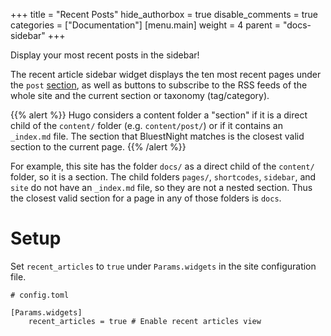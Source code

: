 +++
title = "Recent Posts"
hide_authorbox = true
disable_comments = true
categories = ["Documentation"]
[menu.main]
  weight = 4
  parent = "docs-sidebar"
+++

Display your most recent posts in the sidebar!

The recent article sidebar widget displays the ten most recent pages under the `post` [section](http://gohugo.io/content/sections/), as well as buttons to subscribe to the RSS feeds of the whole site and the current section or taxonomy (tag/category).

{{% alert %}}
Hugo considers a content folder a "section" if it is a direct child of the `content/` folder (e.g. `content/post/`) or if it contains an `_index.md` file. The section that BluestNight matches is the closest valid section to the current page.
{{% /alert %}}

For example, this site has the folder `docs/` as a direct child of the `content/` folder, so it is a section. The child folders `pages/`, `shortcodes`, `sidebar`, and `site` do not have an `_index.md` file, so they are not a nested section. Thus the closest valid section for a page in any of those folders is `docs`.

<!--more-->

# Setup

Set `recent_articles` to `true` under `Params.widgets` in the site configuration file.

```
# config.toml

[Params.widgets]
    recent_articles = true # Enable recent articles view
```
